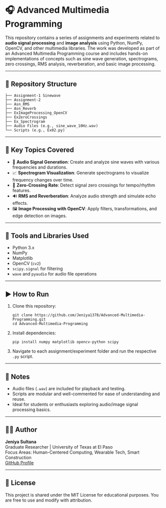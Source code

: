 # 🎧 Advanced Multimedia Programming

This repository contains a series of assignments and experiments related to **audio signal processing** and **image analysis** using Python, NumPy, OpenCV, and other multimedia libraries. The work was developed as part of an Advanced Multimedia Programming course and includes hands-on implementations of concepts such as sine wave generation, spectrograms, zero crossings, RMS analysis, reverberation, and basic image processing.

---

## 📁 Repository Structure

```
├── Assignment-1 Sinewave
├── Assignment-2
├── Asn_RMS
├── Asn_Reverb
├── ExImageProcessing_OpenCV
├── ExZeroCrossings
├── Ex_Spectrogram
├── Audio Files (e.g., sine_wave_10Hz.wav)
└── Scripts (e.g., Ex02.py)
```

---

## 🔬 Key Topics Covered

- 🎵 **Audio Signal Generation**: Create and analyze sine waves with various frequencies and durations.
- 📈 **Spectrogram Visualization**: Generate spectrograms to visualize frequency changes over time.
- 🔄 **Zero-Crossing Rate**: Detect signal zero crossings for tempo/rhythm features.
- 🔊 **RMS and Reverberation**: Analyze audio strength and simulate echo effects.
- 🖼️ **Image Processing with OpenCV**: Apply filters, transformations, and edge detection on images.

---

## 🧪 Tools and Libraries Used

- Python 3.x
- NumPy
- Matplotlib
- OpenCV (`cv2`)
- `scipy.signal` for filtering
- `wave` and `pyaudio` for audio file operations

---

## ▶️ How to Run

1. Clone this repository:
   ```
   git clone https://github.com/Jeniya1378/Advanced-Multimedia-Programming.git
   cd Advanced-Multimedia-Programming
   ```

2. Install dependencies:
   ```
   pip install numpy matplotlib opencv-python scipy
   ```

3. Navigate to each assignment/experiment folder and run the respective `.py` script.

---

## 📌 Notes

- Audio files (`.wav`) are included for playback and testing.
- Scripts are modular and well-commented for ease of understanding and reuse.
- Ideal for students or enthusiasts exploring audio/image signal processing basics.

---

## 👩‍💻 Author

**Jeniya Sultana**  
Graduate Researcher | University of Texas at El Paso  
Focus Areas: Human-Centered Computing, Wearable Tech, Smart Construction  
[GitHub Profile](https://github.com/Jeniya1378)

---

## 📜 License

This project is shared under the MIT License for educational purposes. You are free to use and modify with attribution.

